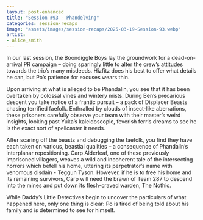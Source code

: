 ```yaml
---
layout: post-enhanced
title: "Session #93 - Phandelving"
categories: session-recaps
image: "assets/images/session-recaps/2025-03-19-Session-93.webp"
artist: 
- alice_smith
---
```


In our last session, the Boondiggle Boys lay the groundwork for a dead-on-arrival PR campaign – doing sparingly little to alter the crew’s attitudes towards the trio’s many misdeeds. Hizfitz does his best to offer what details he can, but Po’s patience for excuses wears thin.

Upon arriving at what is alleged to be Phandalin, you see that it has been overtaken by colossal vines and wintery mists. During Ben’s precarious descent you take notice of a frantic pursuit – a pack of Displacer Beasts chasing terrified faefolk. Enthralled by clouds of insect-like aberrations, these prisoners carefully observe your team with their master’s weird insights, looking past Yuka’s kaleidoscopic, feverish ferris dreams to see he is the exact sort of spellcaster it needs.

After scaring off the beasts and debugging the faefolk, you find they have each taken on various, beastial qualities – a consequence of Phandalin’s interplanar repositioning. Carp Alderleaf, one of these previously imprisoned villagers, weaves a wild and incoherent tale of the intersecting horrors which befell his home, uttering its perpetrator’s name with venomous disdain - Teggun Tyson. However, if he is to free his home and its remaining survivors, Carp will need the brawn of Team 287 to descend into the mines and put down its flesh-craved warden, The Nothic.

While Daddy’s Little Detectives begin to uncover the particulars of what happened here, only one thing is clear: Po is tired of being told about his family and is determined to see for himself.
